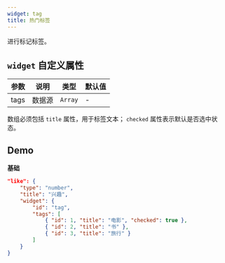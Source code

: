 ```yaml
---
widget: tag
title: 热门标签
---
```


进行标记标签。

## `widget` 自定义属性

参数 | 说明 | 类型 | 默认值
----|------|-----|------
tags | 数据源 | `Array` | -

数组必须包括 `title` 属性，用于标签文本； `checked` 属性表示默认是否选中状态。

## Demo

**基础**

```json
"like": {
    "type": "number",
    "title": "兴趣",
    "widget": {
        "id": "tag",
        "tags": [
            { "id": 1, "title": "电影", "checked": true },
            { "id": 2, "title": "书" },
            { "id": 3, "title": "旅行" }
        ]
    }
}
```
